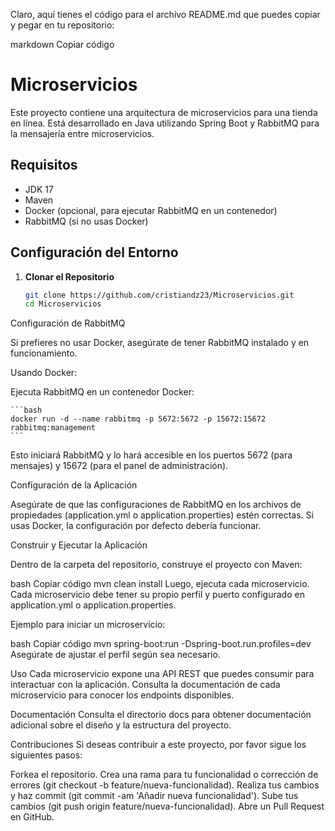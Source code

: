 Claro, aquí tienes el código para el archivo README.md que puedes copiar y pegar en tu repositorio:

markdown
Copiar código
# Microservicios

Este proyecto contiene una arquitectura de microservicios para una tienda en línea. Está desarrollado en Java utilizando Spring Boot y RabbitMQ para la mensajería entre microservicios.

## Requisitos

- JDK 17
- Maven
- Docker (opcional, para ejecutar RabbitMQ en un contenedor)
- RabbitMQ (si no usas Docker)

## Configuración del Entorno

1. **Clonar el Repositorio**

   ```bash
   git clone https://github.com/cristiandz23/Microservicios.git
   cd Microservicios
Configuración de RabbitMQ

Si prefieres no usar Docker, asegúrate de tener RabbitMQ instalado y en funcionamiento.

Usando Docker:

Ejecuta RabbitMQ en un contenedor Docker:

    ```bash
    docker run -d --name rabbitmq -p 5672:5672 -p 15672:15672 rabbitmq:management
    ```
Esto iniciará RabbitMQ y lo hará accesible en los puertos 5672 (para mensajes) y 15672 (para el panel de administración).

Configuración de la Aplicación

Asegúrate de que las configuraciones de RabbitMQ en los archivos de propiedades (application.yml o application.properties) estén correctas. Si usas Docker, la configuración por defecto debería funcionar.

Construir y Ejecutar la Aplicación

Dentro de la carpeta del repositorio, construye el proyecto con Maven:

bash
Copiar código
mvn clean install
Luego, ejecuta cada microservicio. Cada microservicio debe tener su propio perfil y puerto configurado en application.yml o application.properties.

Ejemplo para iniciar un microservicio:

bash
Copiar código
mvn spring-boot:run -Dspring-boot.run.profiles=dev
Asegúrate de ajustar el perfil según sea necesario.

Uso
Cada microservicio expone una API REST que puedes consumir para interactuar con la aplicación. Consulta la documentación de cada microservicio para conocer los endpoints disponibles.

Documentación
Consulta el directorio docs para obtener documentación adicional sobre el diseño y la estructura del proyecto.

Contribuciones
Si deseas contribuir a este proyecto, por favor sigue los siguientes pasos:

Forkea el repositorio.
Crea una rama para tu funcionalidad o corrección de errores (git checkout -b feature/nueva-funcionalidad).
Realiza tus cambios y haz commit (git commit -am 'Añadir nueva funcionalidad').
Sube tus cambios (git push origin feature/nueva-funcionalidad).
Abre un Pull Request en GitHub.